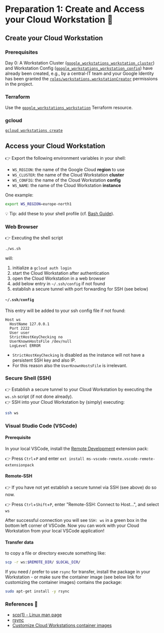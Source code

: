 # Preparation 1: Create and Access your Cloud Workstation 📝

## Create your Cloud Workstation

### Prerequisites

Day 0: A Workstation Cluster ([`google_workstations_workstation_cluster`](https://registry.terraform.io/providers/hashicorp/google/latest/docs/resources/workstations_workstation_cluster)) and Workstation Config ([`google_workstations_workstation_config`](https://registry.terraform.io/providers/hashicorp/google/latest/docs/resources/workstations_workstation_config)) have already been created, e.g., by a central-IT team and your Google Identity has been granted the [`roles/workstations.workstationCreator`](https://cloud.google.com/iam/docs/understanding-roles#workstations.workstationCreator) permissions in the project.

### Terraform

Use the [`google_workstations_workstation`](https://registry.terraform.io/providers/hashicorp/google/latest/docs/resources/workstations_workstation) Terraform resource.

### gcloud

[`gcloud workstations create`](https://cloud.google.com/sdk/gcloud/reference/workstations/create)

## Access your Cloud Workstation

👉 Export the following environment variables in your shell:
- `WS_REGION`: the name of the Google Cloud **region** to use
- `WS_CLUSTER`: the name of the Cloud Workstation **cluster**
- `WS_CONFIG`: the name of the Cloud Workstation **config**
- `WS_NAME`: the name of the Cloud Workstation **instance**

One example:
```sh
export WS_REGION=europe-north1
```

 💡 Tip: add these to your shell profile (cf. [Bash Guide](https://tldp.org/LDP/Bash-Beginners-Guide/html/sect_03_01.html)).


### Web Browser

👉 Executing the shell script
```sh
./ws.sh
```
will:
1. initialize a `gcloud auth login`
1. start the Cloud Workstation after authentication
1. open the Cloud Workstation in a web browser 
1. add below entry in `~/.ssh/config` if not found
1. establish a secure tunnel with port forwarding for SSH (see below)

#### `~/.ssh/config`

This entry will be added to your ssh config file if not found:
```
Host ws
  HostName 127.0.0.1
  Port 2222
  User user
  StrictHostKeyChecking no
  UserKnownHostsFile /dev/null
  LogLevel ERROR
```
- `StrictHostKeyChecking` is disabled as the instance will not have a persistent SSH key and also IP.  
- For this reason also the `UserKnownHostsFile` is irrelevant.

### Secure Shell (SSH)

👉 Establish a secure tunnel to your Cloud Workstation by executing the `ws.sh` script (if not done already).  
👉 SSH into your Cloud Workstation by (simply) executing:

```sh
ssh ws
```

### Visual Studio Code (VSCode)

#### Prerequisite

In your local VSCode, install the [Remote Development](https://marketplace.visualstudio.com/items?itemName=ms-vscode-remote.vscode-remote-extensionpack) extension pack:

👉 Press `Ctrl`+`P` and enter `ext install ms-vscode-remote.vscode-remote-extensionpack`

#### Remote-SSH

👉 If you have not yet establish a secure tunnel via SSH (see above) do so now.

👉 Press `Ctrl`+`Shift`+`P`, enter "Remote-SSH: Connect to Host...", and select `ws`

After successful connection you will see `SSH: ws` in a green box in the bottom left corner of VSCode.
Now you can work with your Cloud Workstation from your local VSCode application!

#### Transfer data

to copy a file or directory execute something like:
```sh
scp -r ws:$REMOTE_DIR/ $LOCAL_DIR/
```

If you need / prefer to use `rsync` for transfer, install the package in your Workstation - or make sure the container image (see below link for customizing the container images) contains the package:
```sh
sudo apt-get install -y rsync
```

### References 🔗

- [scp(1) - Linux man page](https://linux.die.net/man/1/scp)
- [rsync](https://rsync.samba.org/)
- [Customize Cloud Workstations container images](https://cloud.google.com/workstations/docs/customize-container-images)
